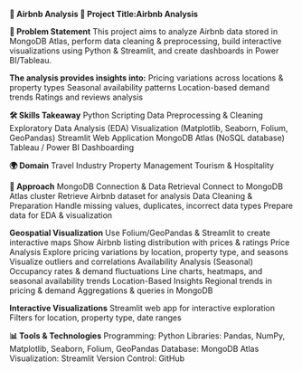 **🏡 Airbnb Analysis
📌 **Project Title**:Airbnb Analysis**

**🎯 Problem Statement**
This project aims to analyze Airbnb data stored in MongoDB Atlas, perform data cleaning & preprocessing, build interactive visualizations using Python & Streamlit, and create dashboards in Power BI/Tableau.

**The analysis provides insights into:**
Pricing variations across locations & property types
Seasonal availability patterns
Location-based demand trends
Ratings and reviews analysis

**🛠️ Skills Takeaway**
Python Scripting
Data Preprocessing & Cleaning
Exploratory Data Analysis (EDA)
Visualization (Matplotlib, Seaborn, Folium, GeoPandas)
Streamlit Web Application
MongoDB Atlas (NoSQL database)
Tableau / Power BI Dashboarding

**🌍 Domain**
Travel Industry
Property Management
Tourism & Hospitality

**🚀 Approach**
MongoDB Connection & Data Retrieval
Connect to MongoDB Atlas cluster
Retrieve Airbnb dataset for analysis
Data Cleaning & Preparation
Handle missing values, duplicates, incorrect data types
Prepare data for EDA & visualization

**Geospatial Visualization**
Use Folium/GeoPandas & Streamlit to create interactive maps
Show Airbnb listing distribution with prices & ratings
Price Analysis
Explore pricing variations by location, property type, and seasons
Visualize outliers and correlations
Availability Analysis (Seasonal)
Occupancy rates & demand fluctuations
Line charts, heatmaps, and seasonal availability trends
Location-Based Insights
Regional trends in pricing & demand
Aggregations & queries in MongoDB

**Interactive Visualizations**
Streamlit web app for interactive exploration
Filters for location, property type, date ranges

**📊 Tools & Technologies**
Programming: Python
Libraries: Pandas, NumPy, Matplotlib, Seaborn, Folium, GeoPandas
Database: MongoDB Atlas
Visualization: Streamlit
Version Control: GitHub

